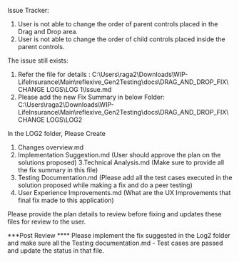 Issue Tracker:
1. User is not able to change the order of parent controls placed in the Drag and Drop area.
2. User is not able to change the order of child controls placed inside the parent controls.

The issue still exists:
1. Refer the file for details : C:\Users\raga2\Downloads\WIP-LifeInsurance\Main\reflexive_Gen2Testing\docs\DRAG_AND_DROP_FIX\CHANGE LOGS\LOG 1\Issue.md
2. Please add the new Fix Summary in below Folder:
C:\Users\raga2\Downloads\WIP-LifeInsurance\Main\reflexive_Gen2Testing\docs\DRAG_AND_DROP_FIX\CHANGE LOGS\LOG2

In the LOG2 folder, Please Create 
1. Changes overview.md
2. Implementation Suggestion.md (User should approve the plan on the solutions proposed)
3.Technical Analysis.md (Make sure to provide all the fix summary in this file)
4. Testing Documentation.md (Please add all the test cases executed in the solution proposed while making a fix and do a peer testing)
5. User Experience Improvements.md (What are the UX Improvements that final fix made to this application)

Please provide the plan details to review before fixing and updates these files for review to the user.


***Post Review ****
Please implement the fix suggested in the Log2 folder and make sure all the Testing documentation.md - Test cases are passed and update the status in that file.